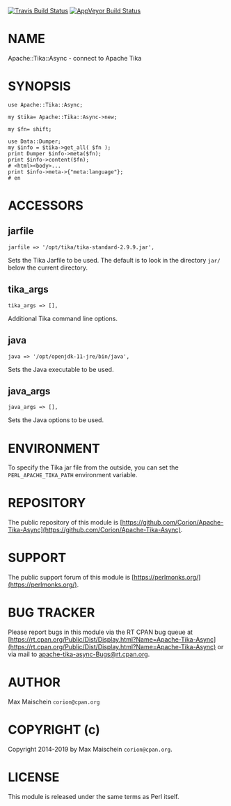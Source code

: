 
[![Travis Build Status](https://travis-ci.org/Corion/Apache-Tika-Async.svg?branch=master)](https://travis-ci.org/Corion/Apache-Tika-Async)
[![AppVeyor Build Status](https://ci.appveyor.com/api/projects/status/github/Corion/Apache-Tika-Async?branch=master&svg=true)](https://ci.appveyor.com/project/Corion/Apache-Tika-Async)

# NAME

Apache::Tika::Async - connect to Apache Tika

# SYNOPSIS

    use Apache::Tika::Async;

    my $tika= Apache::Tika::Async->new;

    my $fn= shift;

    use Data::Dumper;
    my $info = $tika->get_all( $fn );
    print Dumper $info->meta($fn);
    print $info->content($fn);
    # <html><body>...
    print $info->meta->{"meta:language"};
    # en

# ACCESSORS

## **jarfile**

    jarfile => '/opt/tika/tika-standard-2.9.9.jar',

Sets the Tika Jarfile to be used. The default is to look
in the directory `jar/` below the current directory.

## **tika\_args**

    tika_args => [],

Additional Tika command line options.

## **java**

    java => '/opt/openjdk-11-jre/bin/java',

Sets the Java executable to be used.

## **java\_args**

    java_args => [],

Sets the Java options to be used.

# ENVIRONMENT

To specify the Tika jar file from the outside, you can set the
`PERL_APACHE_TIKA_PATH` environment variable.

# REPOSITORY

The public repository of this module is
[https://github.com/Corion/Apache-Tika-Async](https://github.com/Corion/Apache-Tika-Async).

# SUPPORT

The public support forum of this module is
[https://perlmonks.org/](https://perlmonks.org/).

# BUG TRACKER

Please report bugs in this module via the RT CPAN bug queue at
[https://rt.cpan.org/Public/Dist/Display.html?Name=Apache-Tika-Async](https://rt.cpan.org/Public/Dist/Display.html?Name=Apache-Tika-Async)
or via mail to [apache-tika-async-Bugs@rt.cpan.org](https://metacpan.org/pod/apache-tika-async-Bugs%40rt.cpan.org).

# AUTHOR

Max Maischein `corion@cpan.org`

# COPYRIGHT (c)

Copyright 2014-2019 by Max Maischein `corion@cpan.org`.

# LICENSE

This module is released under the same terms as Perl itself.
